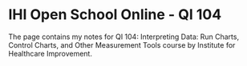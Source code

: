 # IHI Open School Online - QI 104

The page contains my notes for QI 104: Interpreting Data: Run Charts, Control Charts, and Other Measurement Tools course by Institute for Healthcare Improvement.